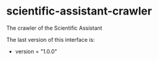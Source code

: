 # scientific-assistant-crawler
The crawler of the Scientific Assistant

The last version of this interface is:
- version = "1.0.0"

